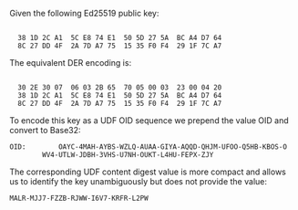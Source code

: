 
Given the following Ed25519 public key:

~~~~

  38 1D 2C A1  5C E8 74 E1  50 5D 27 5A  BC A4 D7 64
  8C 27 DD 4F  2A 7D A7 75  15 35 F0 F4  29 1F 7C A7
~~~~

The equivalent DER encoding is:

~~~~

  30 2E 30 07  06 03 2B 65  70 05 00 03  23 00 04 20
  38 1D 2C A1  5C E8 74 E1  50 5D 27 5A  BC A4 D7 64
  8C 27 DD 4F  2A 7D A7 75  15 35 F0 F4  29 1F 7C A7
~~~~

To encode this key as a UDF OID sequence we prepend the value OID
and convert to Base32:

~~~~
OID:        OAYC-4MAH-AYBS-WZLQ-AUAA-GIYA-AQQD-QHJM-UFOO-Q5HB-KBOS-O
        WV4-UTLW-JDBH-3VHS-U7NH-OUKT-L4HU-FEPX-ZJY
~~~~

The corresponding UDF content digest value is more compact and allows us to identify the 
key unambiguously but does not provide the value:

~~~~
MALR-MJJ7-FZZB-RJWW-I6V7-KRFR-L2PW
~~~~
